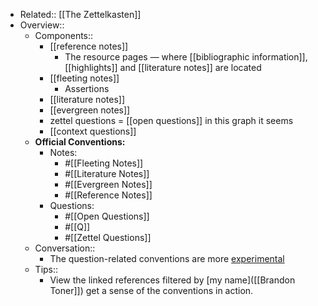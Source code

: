 - Related:: [[The Zettelkasten]]
- Overview::
    - Components::
        - [[reference notes]]
            - The resource pages — where [[bibliographic information]], [[highlights]] and [[literature notes]] are located
        - [[fleeting notes]]
            - Assertions 
        - [[literature notes]]
        - [[evergreen notes]]
        - zettel questions = [[open questions]] in this graph it seems
        - [[context questions]]
    - **Official Conventions:**
        - Notes:
            - #[[Fleeting Notes]]
            - #[[Literature Notes]]
            - #[[Evergreen Notes]]
            - #[[Reference Notes]]
        - Questions:
            - #[[Open Questions]]
            - #[[Q]]
            - #[[Zettel Questions]]
    - Conversation::
        - The question-related conventions are more [experimental]([[Experiments]])
    - Tips::
        - View the linked references filtered by [my name]([[Brandon Toner]]) get a sense of the conventions in action.
